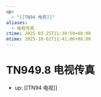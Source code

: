 ```yaml
---
up:
  - "[[TN94 电视]]"
aliases:
  - 电视传真
ctime: 2025-03-25T11:38:50+08:00
mtime: 2025-10-01T11:41:06+08:00
---
```


# TN949.8 电视传真

- up: [[TN94 电视]]
